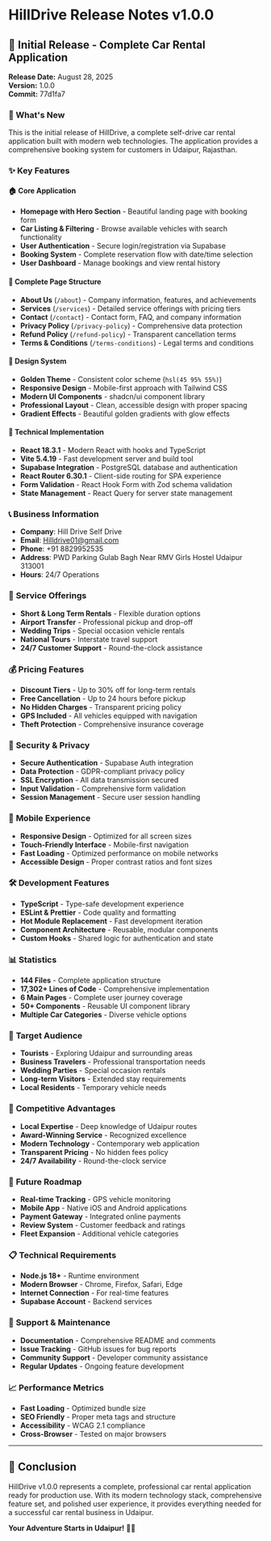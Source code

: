 # HillDrive Release Notes v1.0.0

## 🚀 Initial Release - Complete Car Rental Application

**Release Date:** August 28, 2025  
**Version:** 1.0.0  
**Commit:** 77d1fa7  

### 🎉 What's New

This is the initial release of HillDrive, a complete self-drive car rental application built with modern web technologies. The application provides a comprehensive booking system for customers in Udaipur, Rajasthan.

### ✨ Key Features

#### 🏠 **Core Application**
- **Homepage with Hero Section** - Beautiful landing page with booking form
- **Car Listing & Filtering** - Browse available vehicles with search functionality
- **User Authentication** - Secure login/registration via Supabase
- **Booking System** - Complete reservation flow with date/time selection
- **User Dashboard** - Manage bookings and view rental history

#### 📄 **Complete Page Structure**
- **About Us** (`/about`) - Company information, features, and achievements
- **Services** (`/services`) - Detailed service offerings with pricing tiers
- **Contact** (`/contact`) - Contact form, FAQ, and company information
- **Privacy Policy** (`/privacy-policy`) - Comprehensive data protection
- **Refund Policy** (`/refund-policy`) - Transparent cancellation terms
- **Terms & Conditions** (`/terms-conditions`) - Legal terms and conditions

#### 🎨 **Design System**
- **Golden Theme** - Consistent color scheme (`hsl(45 95% 55%)`)
- **Responsive Design** - Mobile-first approach with Tailwind CSS
- **Modern UI Components** - shadcn/ui component library
- **Professional Layout** - Clean, accessible design with proper spacing
- **Gradient Effects** - Beautiful golden gradients with glow effects

#### 🔧 **Technical Implementation**
- **React 18.3.1** - Modern React with hooks and TypeScript
- **Vite 5.4.19** - Fast development server and build tool
- **Supabase Integration** - PostgreSQL database and authentication
- **React Router 6.30.1** - Client-side routing for SPA experience
- **Form Validation** - React Hook Form with Zod schema validation
- **State Management** - React Query for server state management

### 📞 **Business Information**
- **Company**: Hill Drive Self Drive
- **Email**: Hilldrive01@gmail.com
- **Phone**: +91 8829952535
- **Address**: PWD Parking Gulab Bagh Near RMV Girls Hostel Udaipur 313001
- **Hours**: 24/7 Operations

### 🚗 **Service Offerings**
- **Short & Long Term Rentals** - Flexible duration options
- **Airport Transfer** - Professional pickup and drop-off
- **Wedding Trips** - Special occasion vehicle rentals
- **National Tours** - Interstate travel support
- **24/7 Customer Support** - Round-the-clock assistance

### 💰 **Pricing Features**
- **Discount Tiers** - Up to 30% off for long-term rentals
- **Free Cancellation** - Up to 24 hours before pickup
- **No Hidden Charges** - Transparent pricing policy
- **GPS Included** - All vehicles equipped with navigation
- **Theft Protection** - Comprehensive insurance coverage

### 🔐 **Security & Privacy**
- **Secure Authentication** - Supabase Auth integration
- **Data Protection** - GDPR-compliant privacy policy
- **SSL Encryption** - All data transmission secured
- **Input Validation** - Comprehensive form validation
- **Session Management** - Secure user session handling

### 📱 **Mobile Experience**
- **Responsive Design** - Optimized for all screen sizes
- **Touch-Friendly Interface** - Mobile-first navigation
- **Fast Loading** - Optimized performance on mobile networks
- **Accessible Design** - Proper contrast ratios and font sizes

### 🛠️ **Development Features**
- **TypeScript** - Type-safe development experience
- **ESLint & Prettier** - Code quality and formatting
- **Hot Module Replacement** - Fast development iteration
- **Component Architecture** - Reusable, modular components
- **Custom Hooks** - Shared logic for authentication and state

### 📊 **Statistics**
- **144 Files** - Complete application structure
- **17,302+ Lines of Code** - Comprehensive implementation
- **6 Main Pages** - Complete user journey coverage
- **50+ Components** - Reusable UI component library
- **Multiple Car Categories** - Diverse vehicle options

### 🎯 **Target Audience**
- **Tourists** - Exploring Udaipur and surrounding areas
- **Business Travelers** - Professional transportation needs
- **Wedding Parties** - Special occasion rentals
- **Long-term Visitors** - Extended stay requirements
- **Local Residents** - Temporary vehicle needs

### 🌟 **Competitive Advantages**
- **Local Expertise** - Deep knowledge of Udaipur routes
- **Award-Winning Service** - Recognized excellence
- **Modern Technology** - Contemporary web application
- **Transparent Pricing** - No hidden fees policy
- **24/7 Availability** - Round-the-clock service

### 🔄 **Future Roadmap**
- **Real-time Tracking** - GPS vehicle monitoring
- **Mobile App** - Native iOS and Android applications
- **Payment Gateway** - Integrated online payments
- **Review System** - Customer feedback and ratings
- **Fleet Expansion** - Additional vehicle categories

### 📋 **Technical Requirements**
- **Node.js 18+** - Runtime environment
- **Modern Browser** - Chrome, Firefox, Safari, Edge
- **Internet Connection** - For real-time features
- **Supabase Account** - Backend services

### 🤝 **Support & Maintenance**
- **Documentation** - Comprehensive README and comments
- **Issue Tracking** - GitHub issues for bug reports
- **Community Support** - Developer community assistance
- **Regular Updates** - Ongoing feature development

### 📈 **Performance Metrics**
- **Fast Loading** - Optimized bundle size
- **SEO Friendly** - Proper meta tags and structure
- **Accessibility** - WCAG 2.1 compliance
- **Cross-Browser** - Tested on major browsers

---

## 🎊 Conclusion

HillDrive v1.0.0 represents a complete, professional car rental application ready for production use. With its modern technology stack, comprehensive feature set, and polished user experience, it provides everything needed for a successful car rental business in Udaipur.

**Your Adventure Starts in Udaipur!** 🚗✨